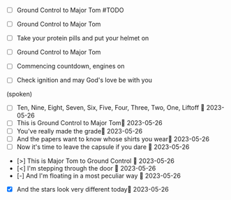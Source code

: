 


- [ ] Ground Control to Major Tom #TODO
- [ ] Ground Control to Major Tom
- [ ] Take your protein pills and put your helmet on  

- [ ] Ground Control to Major Tom  
- [ ] Commencing countdown, engines on  
- [ ] Check ignition and may God's love be with you 
  
(spoken)  
- [ ] Ten, Nine, Eight, Seven, Six, Five, Four, Three, Two, One, Liftoff 📅 2023-05-26
- [ ] This is Ground Control to Major Tom📅 2023-05-26
- [ ] You've really made the grade📅 2023-05-26
- [ ] And the papers want to know whose shirts you wear📅 2023-05-26 
- [ ] Now it's time to leave the capsule if you dare  📅 2023-05-26
  
- [>] This is Major Tom to Ground Control  📅 2023-05-26
- [<] I'm stepping through the door  📅 2023-05-26
- [-] And I'm floating in a most peculiar way  📅 2023-05-26 
- [x] And the stars look very different today📅 2023-05-26